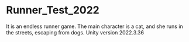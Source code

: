 # Runner_Test_2022
It is an endless runner game. 
The main character is a cat, and she runs in the streets, escaping from dogs.
Unity version 2022.3.36
